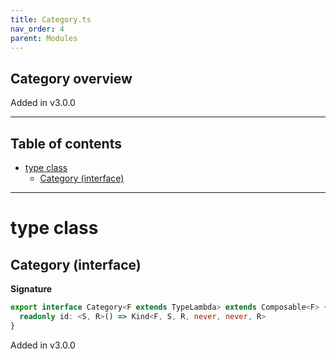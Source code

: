 ```yaml
---
title: Category.ts
nav_order: 4
parent: Modules
---
```


## Category overview

Added in v3.0.0

---

<h2 class="text-delta">Table of contents</h2>

- [type class](#type-class)
  - [Category (interface)](#category-interface)

---

# type class

## Category (interface)

**Signature**

```ts
export interface Category<F extends TypeLambda> extends Composable<F> {
  readonly id: <S, R>() => Kind<F, S, R, never, never, R>
}
```

Added in v3.0.0
